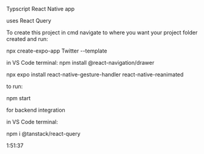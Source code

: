 Typscript React Native app

uses React Query

To create this project in cmd navigate to where you want your project folder created and run:

npx create-expo-app Twitter --template

in VS Code terminal:
npm install @react-navigation/drawer

npx expo install react-native-gesture-handler react-native-reanimated

to run:

npm start

for backend integration

in VS Code terminal:

npm i @tanstack/react-query


1:51:37